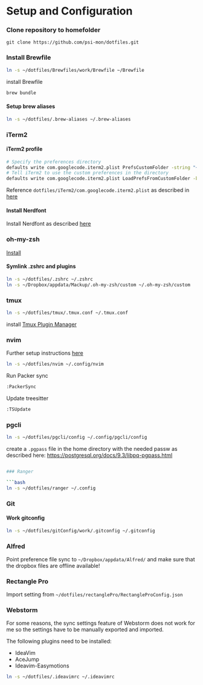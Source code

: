 # Setup and Configuration
### Clone repository to homefolder
```git
git clone https://github.com/psi-mon/dotfiles.git

```
### Install Brewfile

```bash
ln -s ~/dotfiles/Brewfiles/work/Brewfile ~/Brewfile
```

install Brewfile

```bash
brew bundle
```
#### Setup brew aliases

```bash
ln -s ~/dotfiles/.brew-aliases ~/.brew-aliases
```


### iTerm2

#### iTerm2 profile

```bash
# Specify the preferences directory
defaults write com.googlecode.iterm2.plist PrefsCustomFolder -string "~/dotfiles/iterm2"
# Tell iTerm2 to use the custom preferences in the directory
defaults write com.googlecode.iterm2.plist LoadPrefsFromCustomFolder -bool true
```

Reference `dotfiles/iTerm2/com.googlecode.iterm2.plist` as described in [here](http://stratus3d.com/blog/2015/02/28/sync-iterm2-profile-with-dotfiles-repository/)

#### Install Nerdfont
Install Nerdfont as described [here](https://webinstall.dev/nerdfont/)

### oh-my-zsh
[Install](https://ohmyz.sh/#install)

#### Symlink .zshrc and plugins

```bash
ln -s ~/dotfiles/.zshrc ~/.zshrc
ln -s ~/Dropbox/appdata/Mackup/.oh-my-zsh/custom ~/.oh-my-zsh/custom
```

### tmux

```bash
ln -s ~/dotfiles/tmux/.tmux.conf ~/.tmux.conf
```

install [Tmux Plugin Manager](https://github.com/tmux-plugins/tpm)

### nvim
Further setup instructions [here](https://github.com/LunarVim/Neovim-from-scratch)

```bash
ln -s ~/dotfiles/nvim ~/.config/nvim
```
Run Packer sync
```bash
:PackerSync
```
Update treesitter
```bash
:TSUpdate
```
### pgcli

```bash
ln -s ~/dotfiles/pgcli/config ~/.config/pgcli/config
```

create a `.pgpass` file in the home directory with the needed passw as described here:
https://postgresql.org/docs/9.3/libpq-pgpass.html

```bash

### Ranger

```bash
ln -s ~/dotfiles/ranger ~/.config
```

### Git 

#### Work gitconfig
```bash
ln -s ~/dotfiles/gitConfig/work/.gitconfig ~/.gitconfig
```

### Alfred

Point preference file sync to `~/Dropbox/appdata/Alfred/`
and make sure that the dropbox files are offline available!

### Rectangle Pro 
Import setting from `~/dotfiles/rectanglePro/RectangleProConfig.json`

### Webstorm

For some reasons, the sync settings feature of Webstorm does not work for me so the settings have to be manually 
exported and imported.

The following plugins need to be installed:

- IdeaVim 
- AceJump
- Ideavim-Easymotions

```bash
ln -s ~/dotfiles/.ideavimrc ~/.ideavimrc
```
